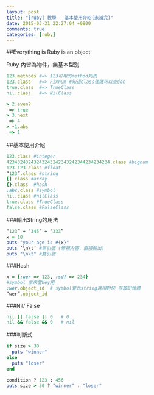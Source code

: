 ```yaml
---
layout: post
title: "[ruby] 教學 - 基本使用介紹(未補完)"
date: 2015-03-31 22:27:04 +0800
comments: true
categories: [ruby]
---
```


##Everything is Ruby is an object

Ruby 內皆為物件，無基本型別

```ruby X.class，X.methods 的用法
123.methods #=> 123可用的method列表  
123.class   #=> Fixnum #知道class後就可以查doc  
true.class  #=> TrueClass  
nil.class   #=> NilClass  
```

```ruby 
> 2.even?
 => true
> 3.next
 => 4
> -1.abs
 => 1
```

##基本使用介紹

```ruby 各種常見型別
123.class #integer
42343243243243243242343242344234234234.class #bignum  
123.123.class #float  
“123”.class #string  
[].class #array  
{}.class  #hash  
:abc.class #symbol  
nil.class #nilClass  
true.class #TrueClass
false.class #FalseClass  
```

###輸出String的用法
```ruby 輸出String的用法
“123” + “345” + “333”  
x = 18  
puts "your age is #{x}"  
puts ‘\n\t’ #單引號 (無視內容，直接輸出)  
puts "\n\t" #雙引號  
```

###Hash
```ruby hash宣告方式
x = {:wer => 123, :sdf => 234}  
#symbol 拿來當key用  
:wer.object_id  # symbol會比string還相對快 存放記憶體  
“wer”.object_id  
```

###Nil/ False
``` ruby 只有兩種東西是非 ( nil false)  (JS裡面0也是false)
nil || false || 0   # 0    
nil && false && 0   # nil  
```

###判斷式

``` ruby
if size > 30  
  puts "winner"  
else  
  puts "loser"  
end  

condition ? 123 : 456
puts size > 30 ? "winner" : "loser"    
```
